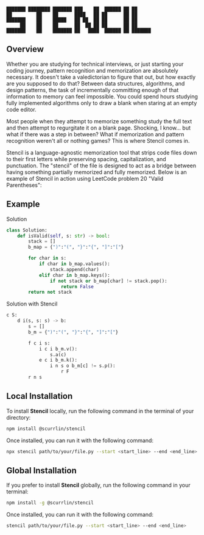 ```

███████ ████████ ███████ ███    ██  ██████ ██ ██      
██         ██    ██      ████   ██ ██      ██ ██      
███████    ██    █████   ██ ██  ██ ██      ██ ██      
     ██    ██    ██      ██  ██ ██ ██      ██ ██      
███████    ██    ███████ ██   ████  ██████ ██ ███████ 

```

## Overview

Whether you are studying for technical interviews, or just starting your coding journey, pattern recognition and memorization are absolutely necessary. It doesn't take a valedictorian to figure that out, but how exactly are you supposed to do that? Between data structures, algorithms, and design patterns, the task of incrementally committing enough of that information to memory can feel impossible. You could spend hours studying fully implemented algorithms only to draw a blank when staring at an empty code editor.

Most people when they attempt to memorize something study the full text and then attempt to regurgitate it on a blank page. Shocking, I know... but what if there was a step in between? What if memorization and pattern recognition weren't all or nothing games? This is where Stencil comes in.

Stencil is a language-agnostic memorization tool that strips code files down to their first letters while preserving spacing, capitalization, and punctuation. The "stencil" of the file is designed to act as a bridge between having something partially memorized and fully memorized. Below is an example of Stencil in action using LeetCode problem 20 "Valid Parentheses":

## Example

Solution

```python
class Solution:
    def isValid(self, s: str) -> bool:
        stack = []
        b_map = {")":"(", "}":"{", "]":"["}

        for char in s:
            if char in b_map.values():
                stack.append(char)
            elif char in b_map.keys():
                if not stack or b_map[char] != stack.pop():
                    return False
        return not stack
```

Solution with Stencil

```python
c S:
    d i(s, s: s) -> b:
        s = []
        b_m = {")":"(", "}":"{", "]":"["}

        f c i s:
            i c i b_m.v():
                s.a(c)
            e c i b_m.k():
                i n s o b_m[c] != s.p():
                    r F
        r n s
```

## Local Installation

To install **Stencil** locally, run the following command in the terminal of your directory:

```bash
npm install @scurrlin/stencil
```

Once installed, you can run it with the following command:

```bash
npx stencil path/to/your/file.py --start <start_line> --end <end_line>
```

## Global Installation

If you prefer to install **Stencil** globally, run the following command in your terminal:

```bash
npm install -g @scurrlin/stencil
```

Once installed, you can run it with the following command:

```bash
stencil path/to/your/file.py --start <start_line> --end <end_line>
```